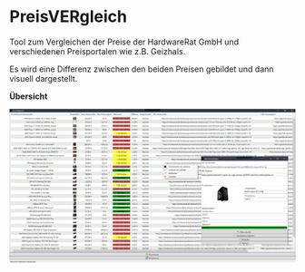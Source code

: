 # PreisVERgleich

Tool zum Vergleichen der Preise der HardwareRat GmbH und verschiedenen Preisportalen wie z.B. Geizhals.

Es wird eine Differenz zwischen den beiden Preisen gebildet und dann visuell dargestellt.


**Übersicht**

![Hauptfenster](https://github.com/MarcusCoding/PreisVERgleich/blob/master/PreisVergleich/Resources/mainimg.png)

